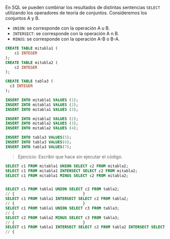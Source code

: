 
En SQL se pueden combinar los resultados de distintas sentencias `SELECT` utilizando los operadores de teoría de conjuntos. Consideremos los conjuntos A y B.

- `UNION`: se corresponde con la operación A u B.
- `INTERSECT`: se corresponde con la operación A n B.
- `MINUS`: se corresponde con la operación A-B o B-A.

```SQL
CREATE TABLE mitabla1 (
    c1 INTEGER
);
CREATE TABLE mitabla2 (
    c2 INTEGER
);

CREATE TABLE tabla3 (
  c3 INTEGER
);

INSERT INTO mitabla1 VALUES (1);
INSERT INTO mitabla1 VALUES (2);
INSERT INTO mitabla1 VALUES (3);

INSERT INTO mitabla2 VALUES (2);
INSERT INTO mitabla2 VALUES (3);
INSERT INTO mitabla2 VALUES (4);

INSERT INTO tabla3 VALUES(5);
INSERT INTO tabla3 VALUES(6);
INSERT INTO tabla3 VALUES(7);
```

> Ejercicio: Escribir que hace sin ejecutar el código.

```SQL
SELECT c1 FROM mitabla1 UNION SELECT c2 FROM mitabla2;
SELECT c1 FROM mitabla1 INTERSECT SELECT c2 FROM mitabla2;
SELECT c1 FROM mitabla1 MINUS SELECT c2 FROM mitabla2;


SELECT c1 FROM tabla1 UNION SELECT c2 FROM tabla2;
// {                              }
SELECT c1 FROM tabla1 INTERSECT SELECT c2 FROM tabla2;
// {                              }
SELECT c1 FROM tabla1 UNION SELECT c3 FROM tabla3;
// {
SELECT c2 FROM tabla2 MINUS SELECT c3 FROM tabla3;
// {                              }
SELECT c1 FROM tabla1 INTERSECT SELECT c2 FROM tabla2 INTERSECT SELECT c3 FROM tabla3;
// {
```